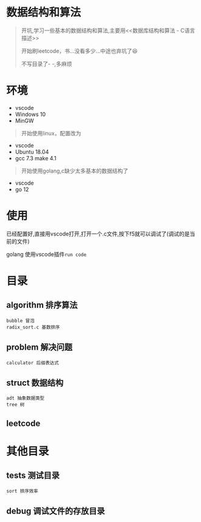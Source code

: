 # 数据结构和算法
> 开坑,学习一些基本的数据结构和算法,主要用<<数据库结构和算法 - C语言描述>>
> 
> 开始刷leetcode，书...没看多少...中途也弃坑了:satisfied:
> 
> 不写目录了- -,多麻烦

# 环境
* vscode
* Windows 10
* MinGW
> 开始使用linux，配置改为
* vscode
* Ubuntu 18.04
* gcc 7.3 make 4.1
> 开始使用golang,c缺少太多基本的数据结构了
* vscode
* go 12

# 使用
已经配置好,直接用vscode打开,打开一个.c文件,按下f5就可以调试了(调试的是当前的文件)

golang 使用vscode插件`run code`
# 目录

## algorithm 排序算法
```
bubble 冒泡
radix_sort.c 基数排序
```

## problem 解决问题
```
calculator 后缀表达式
```

## struct 数据结构
```
adt 抽象数据类型
tree 树
```

## leetcode

# 其他目录

## tests 测试目录
```
sort 排序效率
```

## debug 调试文件的存放目录

